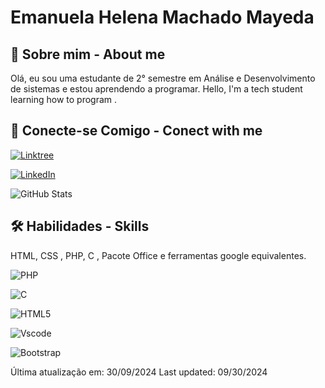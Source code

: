 # Emanuela Helena Machado Mayeda

## 🚀 Sobre mim  - About me
Olá, eu sou uma estudante de 2° semestre em Análise e Desenvolvimento de sistemas e estou aprendendo a programar.
Hello, I'm a tech student learning how to program .

## 📎 Conecte-se Comigo - Conect with me
[![Linktree](https://img.shields.io/badge/linktree-deeppink?style=for-the-badge&logo=linktree&logoColor=white)](https://linktr.ee/soueu01games)

[![LinkedIn](https://img.shields.io/badge/LinkedIn-deeppink?style=for-the-badge&logo=linkedin&logoColor=white)](https://www.linkedin.com/in/emanuela-helena-machado-mayeda-6ba8a82b3/)





![GitHub Stats](https://github-readme-stats.vercel.app/api?username=soueu01games&theme=transparent&bg_color=FF1493&border_color=7FFF00&show_icons=true&icon_color=7FFF00&title_color=FFC0CB&text_color=FF69B4)


## 🛠 Habilidades  - Skills
HTML, CSS , PHP, C , Pacote Office e ferramentas google equivalentes.

![PHP](https://img.shields.io/badge/PHP-777BB4?style=for-the-badge&logo=php&logoColor=white)

![C](https://img.shields.io/badge/C-00599C?style=for-the-badge&logo=c&logoColor=white)

![HTML5](https://img.shields.io/badge/HTML5-E34F26?style=for-the-badge&logo=html5&logoColor=white)

![Vscode](https://img.shields.io/badge/Vscode-007ACC?style=for-the-badge&logo=visual-studio-code&logoColor=white)

![Bootstrap](https://img.shields.io/badge/-boostrap-0D1117?style=for-the-badge&logo=bootstrap&labelColor=0D1117)

Última atualização em: 30/09/2024
Last updated: 09/30/2024 
